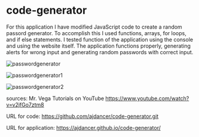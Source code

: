 # code-generator

For this application I have modified JavaScript code to create a random passord generator. To accomplish this I used functions, arrays, for loops, and if else statements.
I tested function of the application using the console and using the website itself. The application functions properly, generating alerts for wrong input and generating random passwords with correct input.

![passwordgenerator](https://github.com/ajdancer/code-generator/assets/133452535/77216137-e6c7-4c19-a9f6-88e27fc7e18e)

![passwordgenerator1](https://github.com/ajdancer/code-generator/assets/133452535/c5798893-3b5c-4146-98a3-87a05f3c0a87)

![passwordgenerator2](https://github.com/ajdancer/code-generator/assets/133452535/286bc52c-aa31-4cf0-b3d4-cdd6f352a13d)

sources:
Mr. Vega Tutorials on YouTube
https://www.youtube.com/watch?v=v2jfGo7ztm8

URL for code:
https://github.com/ajdancer/code-generator.git

URL for application:
https://ajdancer.github.io/code-generator/
